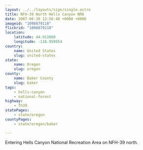 ```yaml
---
layout: ../../layouts/sign/single.astro
title: NFH-39 North Hells Canyon NRA
date: 2007-06-30 12:56:40 +0000 +0000
imageid: "1098879118"
flickrid: "1098879118"
location:
    latitude: 44.911069
    longitude: -116.950954
country:
    name: United States
    slug: united-states
state:
    name: Oregon
    slug: oregon
county:
    name: Baker County
    slug: baker
tags:
    - hells-canyon
    - national-forest
highway:
    - fh39
statePages:
    - state/oregon
countyPages:
    - state/oregon/baker

---
```

Entering Hells Canyon National Recreation Area on NFH-39 north.